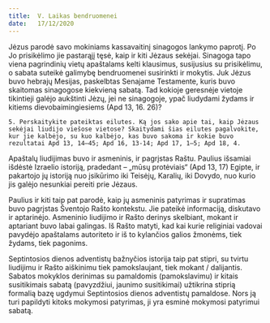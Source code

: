 ```yaml
---
title:  V. Laikas bendruomenei
date:   17/12/2020
---
```


Jėzus parodė savo mokiniams kassavaitinį sinagogos lankymo paprotį. Po Jo prisikėlimo jie pastarąjį tęsė, kaip ir kiti Jėzaus sekėjai. Sinagoga tapo viena pagrindinių vietų apaštalams kelti klausimus, susijusius su prisikėlimu, o sabata suteikė galimybę bendruomenei susirinkti ir mokytis. Juk Jėzus buvo hebrajų Mesijas, paskelbtas Senajame Testamente, kuris buvo skaitomas sinagogose kiekvieną sabatą. Tad kokioje geresnėje vietoje tikintieji galėjo aukštinti Jėzų, jei ne sinagogoje, ypač liudydami žydams ir kitiems dievobaimingiesiems (Apd 13, 16. 26)?

`5. Perskaitykite pateiktas eilutes. Ką jos sako apie tai, kaip Jėzaus sekėjai liudijo viešose vietose? Skaitydami šias eilutes pagalvokite, kur jie kalbėjo, su kuo kalbėjo, kas buvo sakoma ir kokie buvo rezultatai Apd 13, 14–45; Apd 16, 13-14; Apd 17, 1–5; Apd 18, 4.`
														
Apaštalų liudijimas buvo ir asmeninis, ir pagrįstas Raštu. Paulius išsamiai išdėstė Izraelio istoriją, pradedant – „mūsų protėviais“ (Apd 13, 17) Egipte, ir pakartojo jų istoriją nuo įsikūrimo iki Teisėjų, Karalių, iki Dovydo, nuo kurio jis galėjo nesunkiai pereiti prie Jėzaus.

Paulius ir kiti taip pat parodė, kaip jų asmeninis patyrimas ir supratimas buvo pagrįstas Šventojo Rašto kontekstu. Jie pateikė informaciją, diskutavo ir aptarinėjo. Asmeninio liudijimo ir Rašto derinys skelbiant, mokant ir aptariant buvo labai galingas. Iš Rašto matyti, kad kai kurie religiniai vadovai pavydėjo apaštalams autoriteto ir iš to kylančios galios žmonėms, tiek žydams, tiek pagonims.

Septintosios dienos adventistų bažnyčios istorija taip pat stipri, su tvirtu liudijimu ir Rašto aiškinimu tiek pamokslaujant, tiek mokant / dalijantis. Sabatos mokyklos derinimas su pamaldomis (pamokslavimu) ir kitais susitikimais sabatą (pavyzdžiui, jaunimo susitikimai) užtikrina stiprią formalią bazę ugdymui Septintosios dienos adventistų pamaldose. Nors ją turi papildyti kitoks mokymosi patyrimas, ji yra esminė mokymosi patyrimui sabatą.